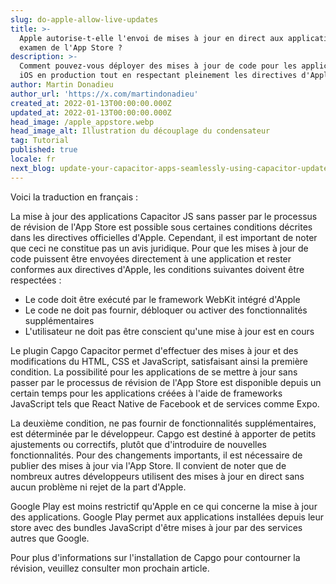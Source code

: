 ```yaml
---
slug: do-apple-allow-live-updates
title: >-
  Apple autorise-t-elle l'envoi de mises à jour en direct aux applications sans
  examen de l'App Store ?
description: >-
  Comment pouvez-vous déployer des mises à jour de code pour les applications
  iOS en production tout en respectant pleinement les directives d'Apple ?
author: Martin Donadieu
author_url: 'https://x.com/martindonadieu'
created_at: 2022-01-13T00:00:00.000Z
updated_at: 2022-01-13T00:00:00.000Z
head_image: /apple_appstore.webp
head_image_alt: Illustration du découplage du condensateur
tag: Tutorial
published: true
locale: fr
next_blog: update-your-capacitor-apps-seamlessly-using-capacitor-updater
---
```


Voici la traduction en français :

La mise à jour des applications Capacitor JS sans passer par le processus de révision de l'App Store est possible sous certaines conditions décrites dans les directives officielles d'Apple. Cependant, il est important de noter que ceci ne constitue pas un avis juridique. Pour que les mises à jour de code puissent être envoyées directement à une application et rester conformes aux directives d'Apple, les conditions suivantes doivent être respectées :

- Le code doit être exécuté par le framework WebKit intégré d'Apple
- Le code ne doit pas fournir, débloquer ou activer des fonctionnalités supplémentaires
- L'utilisateur ne doit pas être conscient qu'une mise à jour est en cours

Le plugin Capgo Capacitor permet d'effectuer des mises à jour et des modifications du HTML, CSS et JavaScript, satisfaisant ainsi la première condition.
La possibilité pour les applications de se mettre à jour sans passer par le processus de révision de l'App Store est disponible depuis un certain temps pour les applications créées à l'aide de frameworks JavaScript tels que React Native de Facebook et de services comme Expo.

La deuxième condition, ne pas fournir de fonctionnalités supplémentaires, est déterminée par le développeur. Capgo est destiné à apporter de petits ajustements ou correctifs, plutôt que d'introduire de nouvelles fonctionnalités. Pour des changements importants, il est nécessaire de publier des mises à jour via l'App Store. Il convient de noter que de nombreux autres développeurs utilisent des mises à jour en direct sans aucun problème ni rejet de la part d'Apple.

Google Play est moins restrictif qu'Apple en ce qui concerne la mise à jour des applications. Google Play permet aux applications installées depuis leur store avec des bundles JavaScript d'être mises à jour par des services autres que Google.

Pour plus d'informations sur l'installation de Capgo pour contourner la révision, veuillez consulter mon prochain article.